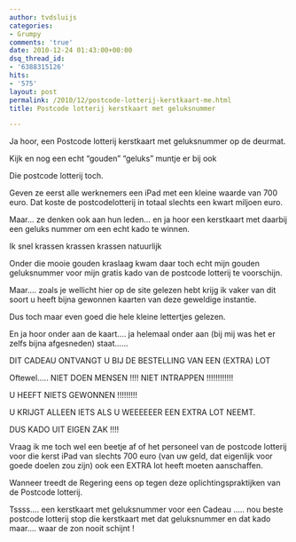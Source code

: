 ```yaml
---
author: tvdsluijs
categories:
- Grumpy
comments: 'true'
date: 2010-12-24 01:43:00+00:00
dsq_thread_id:
- '6388315126'
hits:
- '575'
layout: post
permalink: /2010/12/postcode-lotterij-kerstkaart-me.html
title: Postcode lotterij kerstkaart met geluksnummer

---
```

Ja hoor, een Postcode lotterij kerstkaart met geluksnummer op de deurmat.

Kijk en nog een echt “gouden” “geluks” muntje er bij ook

Die postcode lotterij toch.

Geven ze eerst alle werknemers een iPad met een kleine waarde van 700 euro. Dat koste de postcodelotterij in totaal slechts een kwart miljoen euro.

Maar… ze denken ook aan hun leden… en ja hoor een kerstkaart met daarbij een geluks nummer om een echt kado te winnen.

Ik snel krassen krassen krassen natuurlijk

Onder die mooie gouden kraslaag kwam daar toch echt mijn gouden geluksnummer voor mijn gratis kado van de postcode lotterij te voorschijn.

Maar…. zoals je wellicht hier op de site gelezen hebt krijg ik vaker van dit soort u heeft bijna gewonnen kaarten van deze geweldige instantie.

Dus toch maar even goed die hele kleine lettertjes gelezen.

En ja hoor onder aan de kaart…. ja helemaal onder aan (bij mij was het er zelfs bijna afgesneden) staat……

DIT CADEAU ONTVANGT U BIJ DE BESTELLING VAN EEN (EXTRA) LOT

Oftewel….. NIET DOEN MENSEN !!!! NIET INTRAPPEN !!!!!!!!!!!!

U HEEFT NIETS GEWONNEN !!!!!!!!!

U KRIJGT ALLEEN IETS ALS U WEEEEEER EEN EXTRA LOT NEEMT.

DUS KADO UIT EIGEN ZAK !!!!

Vraag ik me toch wel een beetje af of het personeel van de postcode lotterij voor die kerst iPad van slechts 700 euro (van uw geld, dat eigenlijk voor goede doelen zou zijn) ook een EXTRA lot heeft moeten aanschaffen.

Wanneer treedt de Regering eens op tegen deze oplichtingspraktijken van de Postcode lotterij.

Tssss…. een kerstkaart met geluksnummer voor een Cadeau ….. nou beste postcode lotterij stop die kerstkaart met dat geluksnummer en dat kado maar…. waar de zon nooit schijnt !